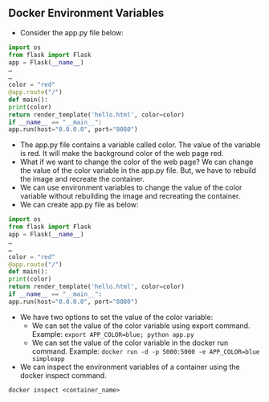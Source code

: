 ## Docker Environment Variables

- Consider the app.py file below:
```python
import os
from flask import Flask
app = Flask(__name__)
…
…
color = "red"
@app.route("/")
def main():
print(color)
return render_template('hello.html', color=color)
if __name__ == "__main__":
app.run(host="0.0.0.0", port="8080")
```
- The app.py file contains a variable called color. The value of the variable is red. It will make the background color of the web page red.
- What if we want to change the color of the web page? We can change the value of the color variable in the app.py file. But, we have to rebuild the image and recreate the container.
- We can use environment variables to change the value of the color variable without rebuilding the image and recreating the container.
- We can create app.py file as below:
```python
import os
from flask import Flask
app = Flask(__name__)
…
…
color = "red"
@app.route("/")
def main():
print(color)
return render_template('hello.html', color=color)
if __name__ == "__main__":
app.run(host="0.0.0.0", port="8080")
```
- We have two options to set the value of the color variable:
    - We can set the value of the color variable using export command. Example: `export APP_COLOR=blue; python app.py`
    - We can set the value of the color variable in the docker run command. Example: `docker run -d -p 5000:5000 -e APP_COLOR=blue simpleapp`
- We can inspect the environment variables of a container using the docker inspect command.
```
docker inspect <container_name>
```